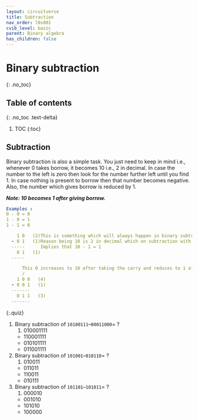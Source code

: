 ```yaml
---
layout: circuitverse
title: Subtraction
nav_order: l0s001
cvib_level: basic
parent: Binary algebra
has_children: false
---
```



# Binary subtraction
{: .no_toc}


## Table of contents
{: .no_toc .text-delta}

1. TOC
{:toc}


## Subtraction

Binary subtraction is also a simple task. You just need to keep in mind i.e., whenever 0 takes borrow, it becomes 10 i.e., 2 in decimal. In case the number to the left is zero then look for the number further left until you find 1. In case nothing is present to borrow then that number becomes negative. Also, the number which gives borrow is reduced by 1.

***Note: 10 becomes 1 after giving borrow.***

```yaml
Examples :
0 - 0 = 0
1 - 0 = 1
1 - 1 = 0

    1 0   (2)This is something which will always happen in binary subtraction. Keep in mind i.e., 10-1=1
  - 0 1   (1)Reason being 10 is 2 in decimal which on subtraction with 1 gives 1.
  -----      Implies that 10 - 1 = 1
    0 1   (1)
  -----

      This 0 increases to 10 after taking the carry and reduces to 1 after giving the borrow.
      /
    1 0 0   (4)
  - 0 0 1   (1)
  -------
    0 1 1   (3)
  -------
```

{:.quiz}
1. Binary subtraction of `10100111`–`00011000`= ?
   1. 010001111
   * 110001111
   * 010101111
   * 011001111
2. Binary subtraction of `101001`–`010110`= ?
   1. 010011
   * 011011
   * 110011
   * 010111
3. Binary subtraction of `101101`–`101011`= ?
   1. 000010
   * 001010
   * 101010
   * 100000 